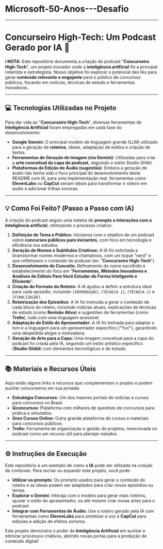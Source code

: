 # Microsoft-50-Anos---Desafio

---

# Concurseiro High-Tech: Um Podcast Gerado por IA 🚀

**ℹ️ NOTA:** Este repositório documenta a criação do podcast "**Concurseiro High-Tech**", um projeto inovador onde a **inteligência artificial** foi a principal roteirista e estrategista. Nosso objetivo foi explorar o potencial das IAs para gerar **conteúdo relevante e engajante** para o público de concursos públicos, focando em notícias, técnicas de estudo e ferramentas inovadoras.

---

## 💻 Tecnologias Utilizadas no Projeto

Para dar vida ao "**Concurseiro High-Tech**", diversas ferramentas de **Inteligência Artificial** foram empregadas em cada fase do desenvolvimento:

* **Google Gemini:** O principal modelo de linguagem grande (LLM) utilizado para a geração de **roteiros**, ideias, adaptação de estilos e criação de textos.
* **Ferramentas de Geração de Imagem (via Gemini):** Utilizadas para criar a **arte conceitual da capa do podcast**, seguindo o estilo Studio Ghibli.
* **Plataformas de Edição de Áudio (sugestão):** Embora a geração de áudio não tenha sido o foco principal do desenvolvimento deste README com IA, para uma implementação real, ferramentas como **ElevenLabs** ou **CapCut** seriam ideais para transformar o roteiro em áudio e adicionar trilhas sonoras.

---

## 💡 Como Foi Feito? (Passo a Passo com IA)

A criação do podcast seguiu uma esteira de **prompts e interações com a inteligência artificial**, otimizando o processo criativo:

1.  **Definição de Tema e Público:** Iniciamos com o objetivo de um podcast sobre **concursos públicos para iniciantes**, com foco em tecnologia e eficiência nos estudos.
2.  **Geração de Nomes e Subtítulos Criativos:** A IA foi solicitada a brainstormar nomes modernos e chamativos, com um toque "nerd" e que refletissem o conteúdo do podcast (ex: "**Concurseiro High-Tech**").
3.  **Desenvolvimento do Conceito:** Refinamento do nome escolhido e estabelecimento do foco em "**Ferramentas, Métodos Inovadores e Análises de Editais Para Você Estudar de Forma Inteligente e Eficiente**".
4.  **Criação do Formato do Roteiro:** A IA ajudou a definir a estrutura ideal para cada episódio, incluindo `[INTRODUÇÃO]`, `[TÉCNICA 1]`, `[TÉCNICA 2]` e `[FINALIZAÇÃO]`.
5.  **Roteirização dos Episódios:** A IA foi instruída a gerar o conteúdo de cada bloco do roteiro, incluindo notícias atuais, explicações de técnicas de estudo (como **Revisão Ativa**) e sugestões de ferramentas (como **Trello**), tudo com uma linguagem acessível.
6.  **Adaptação do Estilo do Apresentador:** A IA foi treinada para adaptar o tom e a linguagem para um apresentador específico ("Yuri"), garantindo uma despedida alegre e motivadora.
7.  **Geração de Arte para a Capa:** Uma imagem conceitual para a capa do podcast foi criada pela IA, seguindo um estilo artístico específico (**Studio Ghibli**) com elementos tecnológicos e de estudo.

---

## 📚 Materiais e Recursos Úteis

Aqui estão alguns links e recursos que complementam o projeto e podem auxiliar concurseiros em sua jornada:

* **Estratégia Concursos:** Um dos maiores portais de notícias e cursos para concursos no Brasil.
* **Qconcursos:** Plataforma com milhares de questões de concursos para prática e simulados.
* **Gran Cursos Online:** Outra grande plataforma de cursos e materiais para concursos públicos.
* **Trello:** Ferramenta de organização e gestão de projetos, mencionada no podcast como um recurso útil para planejar estudos.

---

## ⚙️ Instruções de Execução

Este repositório é um exemplo de como a **IA** pode ser utilizada na criação de conteúdo. Para recriar ou expandir este projeto, você pode:

* **Utilizar os prompts:** Os prompts usados para gerar o conteúdo do roteiro e as ideias podem ser adaptados para criar novos episódios ou temas.
* **Explorar o Gemini:** Interaja com o modelo para gerar mais roteiros, ajustar o estilo do apresentador, ou até mesmo criar novas artes para o podcast.
* **Integrar com Ferramentas de Áudio:** Use o roteiro gerado pela IA com ferramentas como **ElevenLabs** para sintetizar a voz e **CapCut** para edições e adição de efeitos sonoros.

Este projeto demonstra o poder da **Inteligência Artificial** em auxiliar e otimizar processos criativos, abrindo novas portas para a produção de conteúdo digital!
